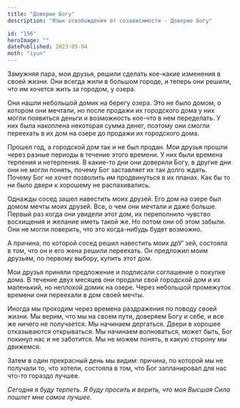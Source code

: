 ```yaml
---
title: "Доверие Богу"
description: "Язык освобождения от созависимости - Доверие Богу"

id: "156"
heroImage: ""
datePublished: 2023-05-04
moth: "iyun"
---
```


Замужняя пара, мои друзья, решили сделать кое-какие изменения в своей жизни.
Они всегда жили в большом городе, и теперь они решили, что им хочется жить за
городом, у озера.

Они нашли небольшой домик на берегу озера. Это не было домом, о котором они
мечтали, но после продажи их городского дома у них могли появиться деньги и
возможность кое-что в нем переделать. У них была накоплена некоторая сумма
денег, поэтому они смогли переехать в их дом на озере до продажи их городского
дома.

Прошел год, а городской дом так и не был продан. Мои друзья прошли через
разные периоды в течение этого времени. У них были времена терпения и
нетерпения. В какие-то дни они доверяли Богу, в другие дни они не могли
понять, почему Бог заставляет их так долго ждать. Почему Бог не хочет
позволить им продвинуться в их планах. Как бы то ни было двери к хорошему не
распахивались.

Однажды сосед зашел навестить моих друзей. Его дом на озере был домом мечты
моих друзей. Все, о чем они мечтали и даже больше. Первый раз когда они
увидели этот дом, их переполнило чувство восхищения и желание иметь такой же.
Но потом они об этом забыли. Они не могли поверить, что это когда-нибудь будет
возможно.

А причина, по которой сосед решил навестить моих дрУ’ зей, состояла в том, что
он и его жена решили переехать. Он предложил моим друзьям, по первому выбору,
купить этот дом.

Мои друзья приняли предложение и подписали соглашение о покупке дома. В
течение двух месяцев они продали свой городской дом и их маленький, но
неплохой домик на озере. Через небольшой промежуток времени они переехали в
дом своей мечты.

Иногда мы проходим через времена раздражения по поводу своей жизни. Мы верим,
что мы на своем пути, доверяем Богу и себе, и все же ничего не получается. Мы
начинаем дергаться. Двери в хорошее отказываются открываться. Мы начинаем
волноваться, может быть, Бог покинул нас и не заботится. Мы не можем понять, в
какую сторону мы движемся.

Затем в один прекрасный день мы видим: причина, по которой мы не получали то,
что хотели, состояла в том, что Бог запланировал для нас что-то гораздо
лучшее.

_Сегодня_ _я_ _буду_ _терпеть._ _Я_ _буду_ _просить_ _и_ _верить,_ _что_ _моя_
_Высшая_ _Сила_ _пошлет_ _мне_ _самое_ _лучшее._
